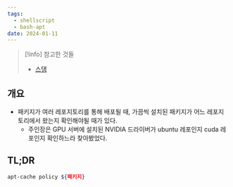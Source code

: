 ```yaml
---
tags:
  - shellscript
  - bash-apt
date: 2024-01-11
---
```

> [!info] 참고한 것들
> - [스댕](https://askubuntu.com/a/347805)

## 개요

- 패키지가 여러 레포지토리를 통해 배포될 때, 가끔씩 설치된 패키지가 어느 레포지토리에서 왔는지 확인해야될 때가 있다.
	- 주인장은 GPU 서버에 설치된 NVIDIA 드라이버가 ubuntu 레포인지 cuda 레포인지 확인하느라 찾아봤었다.

## TL;DR

```bash
apt-cache policy ${패키지}
```